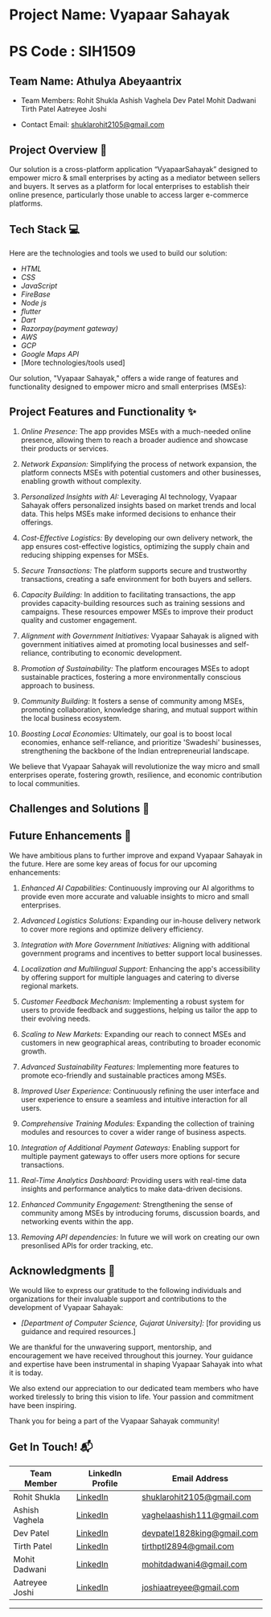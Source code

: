 # Project Name: Vyapaar Sahayak
# PS Code :  SIH1509

## Team Name: Athulya Abeyaantrix
- Team Members: Rohit Shukla
                Ashish Vaghela
                Dev Patel
                Mohit Dadwani
                Tirth Patel
                Aatreyee Joshi

- Contact Email: shuklarohit2105@gmail.com


## Project Overview 🚀
Our solution is a cross-platform application “VyapaarSahayak” designed to empower micro & small enterprises by acting as a mediator between sellers and buyers. It serves as a platform for local enterprises to establish their online presence, particularly those unable to access larger e-commerce platforms. 

## Tech Stack 💻

Here are the technologies and tools we used to build our solution:

* *HTML* 
* *CSS* 
* *JavaScript* 
* *FireBase* 
* *Node js* 
* *flutter*
* *Dart* 
* *Razorpay(payment gateway)* 
* *AWS*
* *GCP*
* *Google Maps API*
* [More technologies/tools used]

Our solution, "Vyapaar Sahayak," offers a wide range of features and functionality designed to empower micro and small enterprises (MSEs):

## Project Features and Functionality ✨

1. *Online Presence:* The app provides MSEs with a much-needed online presence, allowing them to reach a broader audience and showcase their products or services.

2. *Network Expansion:* Simplifying the process of network expansion, the platform connects MSEs with potential customers and other businesses, enabling growth without complexity.

3. *Personalized Insights with AI:* Leveraging AI technology, Vyapaar Sahayak offers personalized insights based on market trends and local data. This helps MSEs make informed decisions to enhance their offerings.

4. *Cost-Effective Logistics:* By developing our own delivery network, the app ensures cost-effective logistics, optimizing the supply chain and reducing shipping expenses for MSEs.

5. *Secure Transactions:* The platform supports secure and trustworthy transactions, creating a safe environment for both buyers and sellers.

6. *Capacity Building:* In addition to facilitating transactions, the app provides capacity-building resources such as training sessions and campaigns. These resources empower MSEs to improve their product quality and customer engagement.

7. *Alignment with Government Initiatives:* Vyapaar Sahayak is aligned with government initiatives aimed at promoting local businesses and self-reliance, contributing to economic development.

8. *Promotion of Sustainability:* The platform encourages MSEs to adopt sustainable practices, fostering a more environmentally conscious approach to business.

9. *Community Building:* It fosters a sense of community among MSEs, promoting collaboration, knowledge sharing, and mutual support within the local business ecosystem.

10. *Boosting Local Economies:* Ultimately, our goal is to boost local economies, enhance self-reliance, and prioritize 'Swadeshi' businesses, strengthening the backbone of the Indian entrepreneurial landscape.

We believe that Vyapaar Sahayak will revolutionize the way micro and small enterprises operate, fostering growth, resilience, and economic contribution to local communities.

## Challenges and Solutions 🧠

## Future Enhancements 🚧

We have ambitious plans to further improve and expand Vyapaar Sahayak in the future. Here are some key areas of focus for our upcoming enhancements:

1. *Enhanced AI Capabilities:* Continuously improving our AI algorithms to provide even more accurate and valuable insights to micro and small enterprises.

2. *Advanced Logistics Solutions:* Expanding our in-house delivery network to cover more regions and optimize delivery efficiency.

3. *Integration with More Government Initiatives:* Aligning with additional government programs and incentives to better support local businesses.

4. *Localization and Multilingual Support:* Enhancing the app's accessibility by offering support for multiple languages and catering to diverse regional markets.

5. *Customer Feedback Mechanism:* Implementing a robust system for users to provide feedback and suggestions, helping us tailor the app to their evolving needs.

6. *Scaling to New Markets:* Expanding our reach to connect MSEs and customers in new geographical areas, contributing to broader economic growth.

7. *Advanced Sustainability Features:* Implementing more features to promote eco-friendly and sustainable practices among MSEs.

8. *Improved User Experience:* Continuously refining the user interface and user experience to ensure a seamless and intuitive interaction for all users.

9. *Comprehensive Training Modules:* Expanding the collection of training modules and resources to cover a wider range of business aspects.

10. *Integration of Additional Payment Gateways:* Enabling support for multiple payment gateways to offer users more options for secure transactions.

11. *Real-Time Analytics Dashboard:* Providing users with real-time data insights and performance analytics to make data-driven decisions.

12. *Enhanced Community Engagement:* Strengthening the sense of community among MSEs by introducing forums, discussion boards, and networking events within the app.

13. *Removing API dependencies:* In future we will work on creating our own presonlised APIs for order tracking, etc.

## Acknowledgments 🙌

We would like to express our gratitude to the following individuals and organizations for their invaluable support and contributions to the development of Vyapaar Sahayak:

- *[Department of Computer Science, Gujarat University]:* [for providing us guidance and required resources.]

We are thankful for the unwavering support, mentorship, and encouragement we have received throughout this journey. Your guidance and expertise have been instrumental in shaping Vyapaar Sahayak into what it is today.

We also extend our appreciation to our dedicated team members who have worked tirelessly to bring this vision to life. Your passion and commitment have been inspiring.

Thank you for being a part of the Vyapaar Sahayak community!


## Get In Touch! 📬

| Team Member       | LinkedIn Profile                                                       | Email Address                                                    |
|-------------------|------------------------------------------------------------------------|------------------------------------------------------------------|
| Rohit Shukla      | [LinkedIn](https://www.linkedin.com/in/rohit-shukla-a8729124b/)        | [shuklarohit2105@gmail.com](mailto:shuklarohit2105@gmail.com)    |
| Ashish Vaghela    | [LinkedIn](https://www.linkedin.com/in/ashish-codejourney/)            | [vaghelaashish111@gmail.com](mailto:vaghelaashish111@gmail.com)  |
| Dev Patel         | [LinkedIn](https://www.linkedin.com/in/patel-dev-340877269)            | [devpatel1828king@gmail.com](mailto:devpatel1828king@gmail.com)  |
| Tirth Patel       | [LinkedIn](https://www.linkedin.com/in/tirth-patel-0a5a18257)          | [tirthptl2894@gmail.com](mailto:tirthptl2894@gmail.com)          |
| Mohit Dadwani     | [LinkedIn](https://www.linkedin.com/in/mohit-dadwani-3b9b72273)        | [mohitdadwani4@gmail.com](mailto:mohitdadwani4@gmail.com)        |
| Aatreyee Joshi    | [LinkedIn](https://www.linkedin.com/in/aatreyee-joshi-7b0515261)       | [joshiaatreyee@gmail.com](mailto:joshiaatreyee@gmail.com)        |








---
